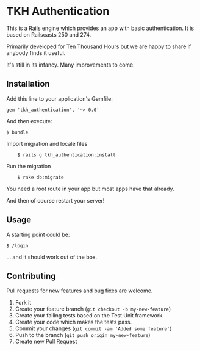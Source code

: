 # TKH Authentication

This is a Rails engine which provides an app with basic authentication. It is based on Railscasts 250 and 274.

Primarily developed for Ten Thousand Hours but we are happy to share if anybody finds it useful.

It's still in its infancy. Many improvements to come.

## Installation

Add this line to your application's Gemfile:

    gem 'tkh_authentication', '~> 0.0'

And then execute:

    $ bundle

Import migration and locale files

		$ rails g tkh_authentication:install
		
Run the migration

		$ rake db:migrate
		
You need a root route in your app but most apps have that already.

And then of course restart your server!


## Usage


A starting point could be:

    $ /login

... and it should work out of the box.


## Contributing

Pull requests for new features and bug fixes are welcome.

1. Fork it
2. Create your feature branch (`git checkout -b my-new-feature`)
3. Create your failing tests based on the Test Unit framework.
4. Create your code which makes the tests pass.
5. Commit your changes (`git commit -am 'Added some feature'`)
6. Push to the branch (`git push origin my-new-feature`)
7. Create new Pull Request
